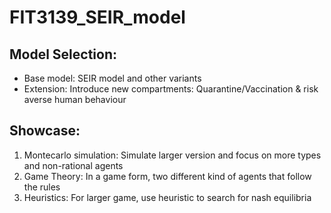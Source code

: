 # FIT3139_SEIR_model

## Model Selection:

- Base model: SEIR model and other variants
- Extension: Introduce new compartments: Quarantine/Vaccination & risk averse human behaviour

## Showcase:

1. Montecarlo simulation: Simulate larger version and focus on more types and non-rational agents
2. Game Theory: In a game form, two different kind of agents that follow the rules
3. Heuristics: For larger game, use heuristic to search for nash equilibria
